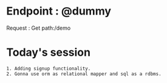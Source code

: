 # Endpoint : @dummy 
Request : Get
path:/demo


# Today's session
    1. Adding signup functionality.
    2. Gonna use orm as relational mapper and sql as a rdbms.